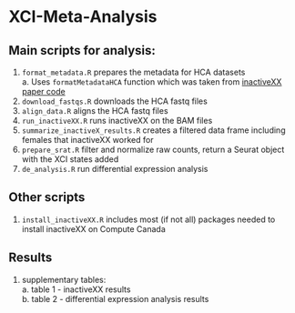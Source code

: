 # XCI-Meta-Analysis

## Main scripts for analysis:
1. `format_metadata.R` prepares the metadata for HCA datasets \
    a. Uses `formatMetadataHCA` function which was taken from [inactiveXX paper code](https://github.com/constantAmateur/XiPaperCode/blob/main/prepData.R)
3. `download_fastqs.R` downloads the HCA fastq files
4. `align_data.R` aligns the HCA fastq files
5. `run_inactiveXX.R` runs inactiveXX on the BAM files
6. `summarize_inactiveX_results.R` creates a filtered data frame including females that inactiveXX worked for
7. `prepare_srat.R` filter and normalize raw counts, return a Seurat object with the XCI states added
8. `de_analysis.R` run differential expression analysis

## Other scripts
1. `install_inactiveXX.R` includes most (if not all) packages needed to install inactiveXX on Compute Canada

## Results
1. supplementary tables: \
    a. table 1 - inactiveXX results \
    b. table 2 - differential expression analysis results
